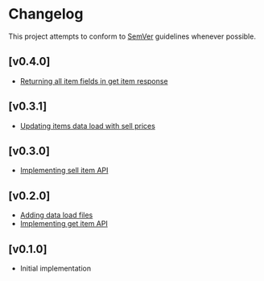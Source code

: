 # Changelog
This project attempts to conform to [SemVer](https://semver.org/) guidelines whenever possible.

## [v0.4.0]
* [Returning all item fields in get item response](https://github.com/Ubunfu/mc-shop/pull/10)
## [v0.3.1]
* [Updating items data load with sell prices](https://github.com/Ubunfu/mc-shop/pull/7)

## [v0.3.0]
* [Implementing sell item API](https://github.com/Ubunfu/mc-shop/pull/5)

## [v0.2.0]
* [Adding data load files](https://github.com/Ubunfu/mc-shop/pull/2)
* [Implementing get item API](https://github.com/Ubunfu/mc-shop/pull/4)

## [v0.1.0]
* Initial implementation